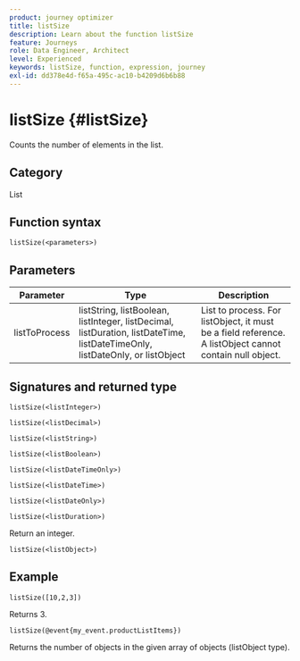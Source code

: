 ```yaml
---
product: journey optimizer
title: listSize
description: Learn about the function listSize
feature: Journeys
role: Data Engineer, Architect
level: Experienced
keywords: listSize, function, expression, journey
exl-id: dd378e4d-f65a-495c-ac10-b4209d6b6b88
---
```

# listSize {#listSize}

Counts the number of elements in the list.

## Category

List

## Function syntax

`listSize(<parameters>)`

## Parameters

| Parameter | Type             | Description             |
|-----------|------------------|------------------|
| listToProcess | listString, listBoolean, listInteger, listDecimal, listDuration, listDateTime, listDateTimeOnly, listDateOnly, or listObject | List to process. For listObject, it must be a field reference. A listObject cannot contain null object. |

## Signatures and returned type

`listSize(<listInteger>)`

`listSize(<listDecimal>)`

`listSize(<listString>)`

`listSize(<listBoolean>)`

`listSize(<listDateTimeOnly>)`

`listSize(<listDateTime>)`

`listSize(<listDateOnly>)`

`listSize(<listDuration>)`

Return an integer.

`listSize(<listObject>)`

## Example

`listSize([10,2,3])`

Returns 3.

`listSize(@event{my_event.productListItems})`

Returns the number of objects in the given array of objects (listObject type).
